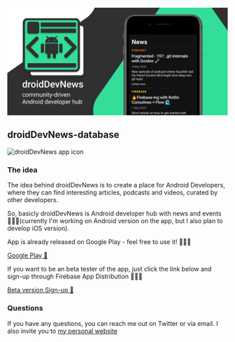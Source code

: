 ![droidDevNews](./featureGraphic.png)

## droidDevNews-database

![droidDevNews app icon](https://firebasestorage.googleapis.com/v0/b/mobile-development-272712.appspot.com/o/droidDev.news%2FappIcon.png?alt=media&token=33599178-cc63-4693-aae4-86207bf6f8e1)

### The idea

The idea behind droidDevNews is to create a place for Android Developers, where they can find interesting articles, podcasts and videos, curated by other developers.

So, basicly droidDevNews is Android developer hub with news and events 👨🏼‍💻(currently I'm working on Android version on the app, but I also plan to develop iOS version).

App is already released on Google Play - feel free to use it! 🧑🏼‍🚀

[Google Play 🚀](https://play.google.com/store/apps/details?id=com.jacobzmidzinski.droiddevnews)

If you want to be an beta tester of the app, just click the link below and sign-up through Firebase App Distribution 🧑🏼‍🚀

[Beta version Sign-up 🚀](https://appdistribution.firebase.dev/i/VsejwYW9)

### Questions

If you have any questions, you can reach me out on Twitter or via email. I also invite you to [my personal website](https://jacobzmidzinski.com/)
